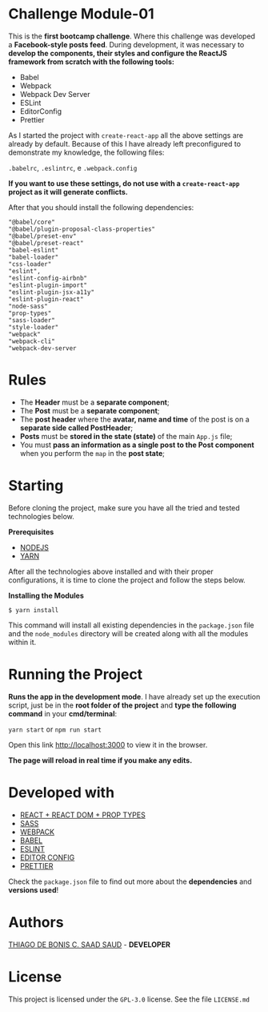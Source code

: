 # Challenge Module-01

This is the **first bootcamp challenge**. Where this challenge was developed a **Facebook-style posts feed**. During development, it was necessary to **develop the components, their styles and configure the ReactJS framework from scratch with the following tools:**

- Babel
- Webpack
- Webpack Dev Server
- ESLint
- EditorConfig
- Prettier

As I started the project with `create-react-app` all the above settings are already by default. Because of this I have already left preconfigured to demonstrate my knowledge, the following files:

`.babelrc`, `.eslintrc`, e `.webpack.config`

**If you want to use these settings, do not use with a `create-react-app` project as it will generate conflicts.**

After that you should install the following dependencies:

    "@babel/core"
    "@babel/plugin-proposal-class-properties"
    "@babel/preset-env"
    "@babel/preset-react"
    "babel-eslint"
    "babel-loader"
    "css-loader"
    "eslint",
    "eslint-config-airbnb"
    "eslint-plugin-import"
    "eslint-plugin-jsx-a11y"
    "eslint-plugin-react"
    "node-sass"
    "prop-types"
    "sass-loader"
    "style-loader"
    "webpack"
    "webpack-cli"
    "webpack-dev-server

# Rules

- The **Header** must be a **separate component**;
- The **Post** must be a **separate component**;
- The **post header** where the **avatar, name and time** of the post is on a **separate side called PostHeader**;
- **Posts** must be **stored in the state (state)** of the main `App.js` file;
- You must **pass an information as a single post to the Post component** when you perform the `map` in the **post state**;

# Starting

Before cloning the project, make sure you have all the tried and tested technologies below.

**Prerequisites**

- [NODEJS](https://nodejs.org/en/)
- [YARN](https://yarnpkg.com/pt-BR/)

After all the technologies above installed and with their proper configurations, it is time to clone the project and follow the steps below.

**Installing the Modules**

```
$ yarn install
```

This command will install all existing dependencies in the `package.json` file and the `node_modules` directory will be created along with all the modules within it.

# Running the Project

**Runs the app in the development mode**. I have already set up the execution script, just be in the **root folder of the project** and **type the following command** in your **cmd/terminal**:

`yarn start`
or
`npm run start`

Open this link [http://localhost:3000](http://localhost:3000) to view it in the browser.

**The page will reload in real time if you make any edits.**

# Developed with

- [REACT + REACT DOM + PROP TYPES](https://reactjs.org/)
- [SASS](https://sass-lang.com/)
- [WEBPACK](https://webpack.js.org/)
- [BABEL](https://babeljs.io/)
- [ESLINT](https://eslint.org/)
- [EDITOR CONFIG](https://editorconfig.org/)
- [PRETTIER](https://prettier.io/)

Check the `package.json` file to find out more about the **dependencies** and **versions used**!

# Authors

[THIAGO DE BONIS C. SAAD SAUD](https://www.linkedin.com/in/thiagodebonisoficial/) - **DEVELOPER**

# License

This project is licensed under the `GPL-3.0` license. See the file `LICENSE.md`
